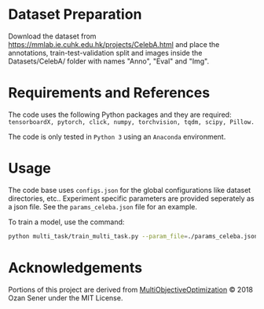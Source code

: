 # Dataset Preparation

Download the dataset from https://mmlab.ie.cuhk.edu.hk/projects/CelebA.html and place the annotations, train-test-validation split and images inside the Datasets/CelebA/ folder with names "Anno", "Eval" and "Img".

# Requirements and References
The code uses the following Python packages and they are required: ``tensorboardX, pytorch, click, numpy, torchvision, tqdm, scipy, Pillow.``

The code is only tested in ``Python 3`` using an ``Anaconda`` environment.

# Usage
The code base uses `configs.json` for the global configurations like dataset directories, etc.. Experiment specific parameters are provided seperately as a json file. See the `params_celeba.json` file for an example.

To train a model, use the command: 
```bash
python multi_task/train_multi_task.py --param_file=./params_celeba.json
```

# Acknowledgements

Portions of this project are derived from [MultiObjectiveOptimization](https://github.com/isl-org/MultiObjectiveOptimization/tree/master) © 2018 Ozan Sener under the MIT License.
